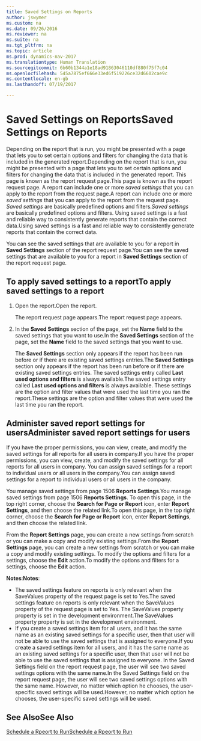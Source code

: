 ```yaml
---
title: Saved Settings on Reports
author: jswymer
ms.custom: na
ms.date: 09/26/2016
ms.reviewer: na
ms.suite: na
ms.tgt_pltfrm: na
ms.topic: article
ms.prod: dynamics-nav-2017
ms.translationtype: Human Translation
ms.sourcegitcommit: 6b60b1344a1e18ad91863046110df880f75f7c04
ms.openlocfilehash: 545a7875ef666e33ed6f519226ce32d6602cae9c
ms.contentlocale: en-gb
ms.lasthandoff: 07/19/2017

---
```

# <a name="saved-settings-on-reports"></a><span data-ttu-id="1d40b-102">Saved Settings on Reports</span><span class="sxs-lookup"><span data-stu-id="1d40b-102">Saved Settings on Reports</span></span>
<span data-ttu-id="1d40b-103">Depending on the report that is run, you might be presented with a page that lets you to set certain options and filters for changing the data that is included in the generated report.</span><span class="sxs-lookup"><span data-stu-id="1d40b-103">Depending on the report that is run, you might be presented with a page that lets you to set certain options and filters for changing the data that is included in the generated report.</span></span> <span data-ttu-id="1d40b-104">This page is known as the report request page.</span><span class="sxs-lookup"><span data-stu-id="1d40b-104">This page is known as the report request page.</span></span> <span data-ttu-id="1d40b-105">A report can include one or more *saved settings* that you can apply to the report from the request page.</span><span class="sxs-lookup"><span data-stu-id="1d40b-105">A report can include one or more *saved settings* that you can apply to the report from the request page.</span></span> <span data-ttu-id="1d40b-106">*Saved settings* are basically predefined options and filters.</span><span class="sxs-lookup"><span data-stu-id="1d40b-106">*Saved settings* are basically predefined options and filters.</span></span> <span data-ttu-id="1d40b-107">Using saved settings is a fast and reliable way to consistently generate reports that contain the correct data.</span><span class="sxs-lookup"><span data-stu-id="1d40b-107">Using saved settings is a fast and reliable way to consistently generate reports that contain the correct data.</span></span>

<span data-ttu-id="1d40b-108">You can see the saved settings that are available to you for a report in **Saved Settings** section of the report request page.</span><span class="sxs-lookup"><span data-stu-id="1d40b-108">You can see the saved settings that are available to you for a report in **Saved Settings** section of the report request page.</span></span>

## <a name="to-apply-saved-settings-to-a-report"></a><span data-ttu-id="1d40b-109">To apply saved settings to a report</span><span class="sxs-lookup"><span data-stu-id="1d40b-109">To apply saved settings to a report</span></span>
1.  <span data-ttu-id="1d40b-110">Open the report.</span><span class="sxs-lookup"><span data-stu-id="1d40b-110">Open the report.</span></span>

    <span data-ttu-id="1d40b-111">The report request page appears.</span><span class="sxs-lookup"><span data-stu-id="1d40b-111">The report request page appears.</span></span>    
2.  <span data-ttu-id="1d40b-112">In the **Saved Settings** section of the page, set the **Name** field  to the saved settings that you want to use.</span><span class="sxs-lookup"><span data-stu-id="1d40b-112">In the **Saved Settings** section of the page, set the **Name** field  to the saved settings that you want to use.</span></span>

    <span data-ttu-id="1d40b-113">The **Saved Settings** section only appears if the report has been run before or if there are existing saved settings entries.</span><span class="sxs-lookup"><span data-stu-id="1d40b-113">The **Saved Settings** section only appears if the report has been run before or if there are existing saved settings entries.</span></span> <span data-ttu-id="1d40b-114">The saved settings entry called **Last used options and filters** is always available.</span><span class="sxs-lookup"><span data-stu-id="1d40b-114">The saved settings entry called **Last used options and filters** is always available.</span></span> <span data-ttu-id="1d40b-115">These settings are the option and filter values that were used the last time you ran the report.</span><span class="sxs-lookup"><span data-stu-id="1d40b-115">These settings are the option and filter values that were used the last time you ran the report.</span></span>

## <a name="administer-saved-report-settings-for-users"></a><span data-ttu-id="1d40b-116">Administer saved report settings for users</span><span class="sxs-lookup"><span data-stu-id="1d40b-116">Administer saved report settings for users</span></span>
<span data-ttu-id="1d40b-117">If you have the proper permissions, you can view, create, and modify the saved settings for all reports for all users in company.</span><span class="sxs-lookup"><span data-stu-id="1d40b-117">If you have the proper permissions, you can view, create, and modify the saved settings for all reports for all users in company.</span></span> <span data-ttu-id="1d40b-118">You can assign saved settings for a report to individual users or all users in the company.</span><span class="sxs-lookup"><span data-stu-id="1d40b-118">You can assign saved settings for a report to individual users or all users in the company.</span></span>

<span data-ttu-id="1d40b-119">You manage saved settings from page 1506 **Reports Settings**.</span><span class="sxs-lookup"><span data-stu-id="1d40b-119">You manage saved settings from page 1506 **Reports Settings**.</span></span> <span data-ttu-id="1d40b-120">To open this page, in the top right corner, choose the **Search for Page or Report** icon, enter **Report Settings**, and then choose the related link.</span><span class="sxs-lookup"><span data-stu-id="1d40b-120">To open this page, in the top right corner, choose the **Search for Page or Report** icon, enter **Report Settings**, and then choose the related link.</span></span> 

<span data-ttu-id="1d40b-121">From the **Report Settings** page, you can create a new settings from scratch or you can make a copy and modify existing settings.</span><span class="sxs-lookup"><span data-stu-id="1d40b-121">From the **Report Settings** page, you can create a new settings from scratch or you can make a copy and modify existing settings.</span></span> <span data-ttu-id="1d40b-122">To modify the options and filters for a settings, choose the **Edit** action.</span><span class="sxs-lookup"><span data-stu-id="1d40b-122">To modify the options and filters for a settings, choose the **Edit** action.</span></span>

<span data-ttu-id="1d40b-123">**Notes**:</span><span class="sxs-lookup"><span data-stu-id="1d40b-123">**Notes**:</span></span>
-    <span data-ttu-id="1d40b-124">The saved settings feature on reports is only relevant when the SaveValues property of the request page is set to Yes.</span><span class="sxs-lookup"><span data-stu-id="1d40b-124">The saved settings feature on reports is only relevant when the SaveValues property of the request page is set to Yes.</span></span> <span data-ttu-id="1d40b-125">The SaveValues property property is set in the development environment.</span><span class="sxs-lookup"><span data-stu-id="1d40b-125">The SaveValues property property is set in the development environment.</span></span>
-    <span data-ttu-id="1d40b-126">If you create a saved settings item for all users, and it has the same name as an existing saved settings for a specific user, then that user will not be able to use the saved settings that is assigned to everyone.</span><span class="sxs-lookup"><span data-stu-id="1d40b-126">If you create a saved settings item for all users, and it has the same name as an existing saved settings for a specific user, then that user will not be able to use the saved settings that is assigned to everyone.</span></span>  <span data-ttu-id="1d40b-127">In the Saved Settings field on the report request page, the user will see two saved settings options with the same name.</span><span class="sxs-lookup"><span data-stu-id="1d40b-127">In the Saved Settings field on the report request page, the user will see two saved settings options with the same name.</span></span> <span data-ttu-id="1d40b-128">However, no matter which option he chooses, the user-specific saved settings will be used.</span><span class="sxs-lookup"><span data-stu-id="1d40b-128">However, no matter which option he chooses, the user-specific saved settings will be used.</span></span>

## <a name="see-also"></a><span data-ttu-id="1d40b-129">See Also</span><span class="sxs-lookup"><span data-stu-id="1d40b-129">See Also</span></span>
[<span data-ttu-id="1d40b-130">Schedule a Rpeort to Run</span><span class="sxs-lookup"><span data-stu-id="1d40b-130">Schedule a Rpeort to Run</span></span>](ui-schedule-report.md)

